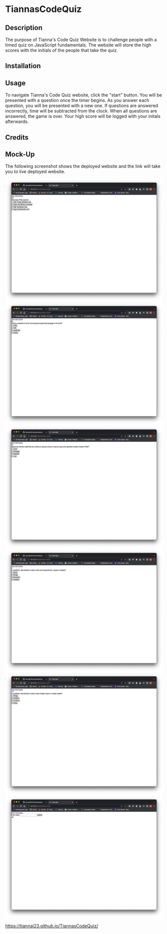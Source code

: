 # TiannasCodeQuiz

## Description

The purpose of Tianna's Code Quiz Website is to challenge people with a timed quiz on JavaScript fundamentals. The website will store the high scores with the initials of the people that take the quiz.


## Installation


## Usage

To navigate Tianna's Code Quiz website, click the "start" button. You will be presented with a question once the timer begins. As you answer each question, you will be presented with a new one. If questions are answered incorrectly, time will be subtracted from the clock. When all questions are answered, the game is over. Your high score will be logged with your initals afterwards.


## Credits


## Mock-Up

The following screenshot shows the deployed website and the link will take you to live deployed website.

![screen shot](./images/First%20Question.jpeg)
![screen shot](./images/Second%20Question.jpeg)
![screen shot](./images/Third%20Question.jpeg)
![screen shot](./images/Fourth%20Question.jpeg)
![screen shot](./images/Fifth%20Question.jpeg)
![screen shot](./images/Last%20Page.jpeg)

https://tiannaj23.github.io/TiannasCodeQuiz/
